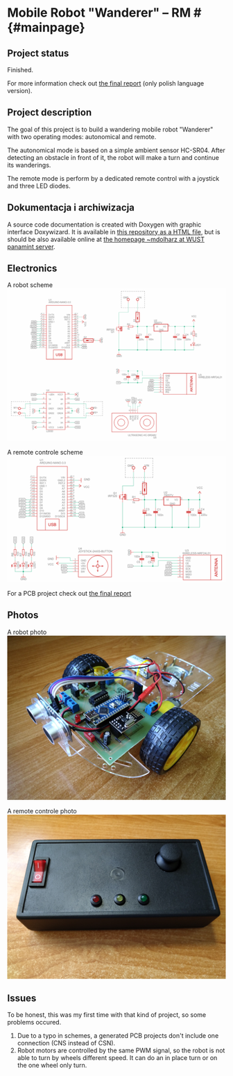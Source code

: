 # Mobile Robot "Wanderer" – RM # {#mainpage}

## Project status

Finished.

For more information check out [the final report](https://github.com/Repti993/Mobile-Robot-Wanderer/blob/main/reports/Report_stage_3_final.pdf) (only polish language version).

## Project description
The goal of this project is to build a wandering mobile robot "Wanderer" with two operating modes: autonomical and remote.

The autonomical mode is based on a simple ambient sensor HC-SR04. After detecting an obstacle in front of it, the robot will make a turn and continue its wanderings. 

The remote mode is perform by a dedicated remote control with a joystick and three LED diodes. 

## Dokumentacja i archiwizacja

A source code documentation is created with Doxygen with graphic interface Doxywizard. It is available in [this repository as a HTML file](https://github.com/Repti993/Mobile-Robot-Wanderer/tree/main/doc/html), but is should be also available online at [the homepage ~mdolharz at WUST panamint server](http://panamint.ict.pwr.wroc.pl/~mdolharz/rm/).

## Electronics

A robot scheme
![A robot scheme](img/robot_scheme.png)

A remote controle scheme
![A remote controle scheme](img/remote_control_scheme.png)

For a PCB project check out [the final report](https://github.com/Repti993/Mobile-Robot-Wanderer/blob/main/reports/Report_stage_3_final.pdf)
 
## Photos

A robot photo
![A robot scheme](img/robot_photo.jpg)

A remote controle photo
![A remote controle scheme](img/remote_control_photo.jpg)

## Issues

To be honest, this was my first time with that kind of project, so some problems occured.

1. Due to a typo in schemes, a generated PCB projects don't include one connection (CNS instead of CSN).
2. Robot motors are controlled by the same PWM signal, so the robot is not able to turn by wheels different speed. It can do an in place turn or on the one wheel only turn. 

